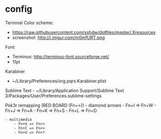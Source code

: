 # config

Terminal
Color scheme:
  - https://raw.githubusercontent.com/sshdw/dotfiles/master/.Xresources
  - screenshot: http://i.imgur.com/m0mfURT.png

Font:
  - Terminus: http://terminus-font.sourceforge.net/
  - 11pt

Karabiner
  - ~/Library/Preferences/org.pqrs.Karabiner.plist

Sublime Text
	- ~/Library/Application Support/Sublime Text 3/Packages/User/Preferences.sublime-settings

Pok3r remapping (RED BOARD (Fn+>))
	- diamond arrows
		- Fn+I => Fn+W
		- Fn+J => Fn+A
		- Fn+K => Fn+S
		- Fn+L => Fn+D

	- multimedia
		- Fn+X => Fn+<
		- Fn+C => Fn+>
		- Fn+V => Fn+?